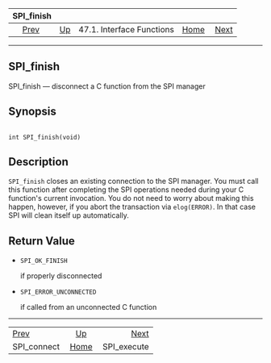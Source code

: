 <!--?xml version="1.0" encoding="UTF-8" standalone="no"?-->

|                 SPI\_finish                 |                                                      |                           |                                                       |                                             |
| :-----------------------------------------: | :--------------------------------------------------- | :-----------------------: | ----------------------------------------------------: | ------------------------------------------: |
| [Prev](spi-spi-connect.html "SPI_connect")  | [Up](spi-interface.html "47.1. Interface Functions") | 47.1. Interface Functions | [Home](index.html "PostgreSQL 17devel Documentation") |  [Next](spi-spi-execute.html "SPI_execute") |

***

[]()

## SPI\_finish

SPI\_finish — disconnect a C function from the SPI manager

## Synopsis

```

int SPI_finish(void)
```

## Description

`SPI_finish` closes an existing connection to the SPI manager. You must call this function after completing the SPI operations needed during your C function's current invocation. You do not need to worry about making this happen, however, if you abort the transaction via `elog(ERROR)`. In that case SPI will clean itself up automatically.

## Return Value

*   `SPI_OK_FINISH`

    if properly disconnected

*   `SPI_ERROR_UNCONNECTED`

    if called from an unconnected C function

***

|                                             |                                                       |                                             |
| :------------------------------------------ | :---------------------------------------------------: | ------------------------------------------: |
| [Prev](spi-spi-connect.html "SPI_connect")  |  [Up](spi-interface.html "47.1. Interface Functions") |  [Next](spi-spi-execute.html "SPI_execute") |
| SPI\_connect                                | [Home](index.html "PostgreSQL 17devel Documentation") |                                SPI\_execute |
